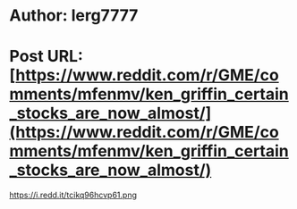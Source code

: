 # Author: lerg7777
# Post URL: [https://www.reddit.com/r/GME/comments/mfenmv/ken_griffin_certain_stocks_are_now_almost/](https://www.reddit.com/r/GME/comments/mfenmv/ken_griffin_certain_stocks_are_now_almost/)


https://i.redd.it/tcikq96hcvp61.png